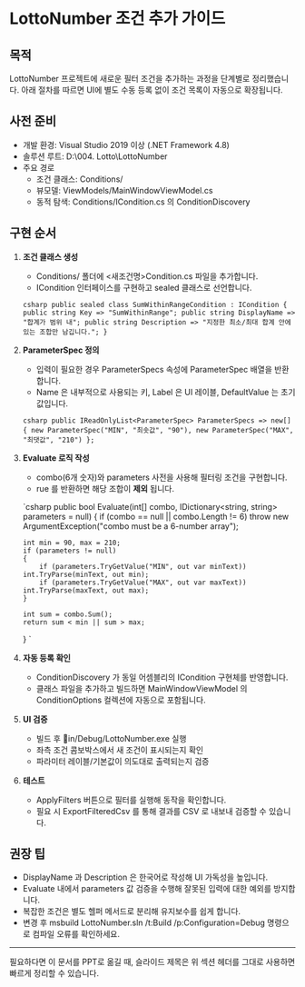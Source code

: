 ﻿# LottoNumber 조건 추가 가이드

## 목적
LottoNumber 프로젝트에 새로운 필터 조건을 추가하는 과정을 단계별로 정리했습니다. 아래 절차를 따르면 UI에 별도 수동 등록 없이 조건 목록이 자동으로 확장됩니다.

## 사전 준비
- 개발 환경: Visual Studio 2019 이상 (.NET Framework 4.8)
- 솔루션 루트: D:\004. Lotto\LottoNumber
- 주요 경로
  - 조건 클래스: Conditions/
  - 뷰모델: ViewModels/MainWindowViewModel.cs
  - 동적 탐색: Conditions/ICondition.cs 의 ConditionDiscovery

## 구현 순서
1. **조건 클래스 생성**
   - Conditions/ 폴더에 <새조건명>Condition.cs 파일을 추가합니다.
   - ICondition 인터페이스를 구현하고 sealed 클래스로 선언합니다.

   `csharp
   public sealed class SumWithinRangeCondition : ICondition
   {
       public string Key => "SumWithinRange";
       public string DisplayName => "합계가 범위 내";
       public string Description => "지정한 최소/최대 합계 안에 있는 조합만 남깁니다.";
   }
   `

2. **ParameterSpec 정의**
   - 입력이 필요한 경우 ParameterSpecs 속성에 ParameterSpec 배열을 반환합니다.
   - Name 은 내부적으로 사용되는 키, Label 은 UI 레이블, DefaultValue 는 초기값입니다.

   `csharp
   public IReadOnlyList<ParameterSpec> ParameterSpecs => new[]
   {
       new ParameterSpec("MIN", "최솟값", "90"),
       new ParameterSpec("MAX", "최댓값", "210")
   };
   `

3. **Evaluate 로직 작성**
   - combo(6개 숫자)와 parameters 사전을 사용해 필터링 조건을 구현합니다.
   - 	rue 를 반환하면 해당 조합이 **제외** 됩니다.

   `csharp
   public bool Evaluate(int[] combo, IDictionary<string, string> parameters = null)
   {
       if (combo == null || combo.Length != 6)
           throw new ArgumentException("combo must be a 6-number array");

       int min = 90, max = 210;
       if (parameters != null)
       {
           if (parameters.TryGetValue("MIN", out var minText)) int.TryParse(minText, out min);
           if (parameters.TryGetValue("MAX", out var maxText)) int.TryParse(maxText, out max);
       }

       int sum = combo.Sum();
       return sum < min || sum > max;
   }
   `

4. **자동 등록 확인**
   - ConditionDiscovery 가 동일 어셈블리의 ICondition 구현체를 반영합니다.
   - 클래스 파일을 추가하고 빌드하면 MainWindowViewModel 의 ConditionOptions 컬렉션에 자동으로 포함됩니다.

5. **UI 검증**
   - 빌드 후 in/Debug/LottoNumber.exe 실행
   - 좌측 조건 콤보박스에서 새 조건이 표시되는지 확인
   - 파라미터 레이블/기본값이 의도대로 출력되는지 검증

6. **테스트**
   - ApplyFilters 버튼으로 필터를 실행해 동작을 확인합니다.
   - 필요 시 ExportFilteredCsv 를 통해 결과를 CSV 로 내보내 검증할 수 있습니다.

## 권장 팁
- DisplayName 과 Description 은 한국어로 작성해 UI 가독성을 높입니다.
- Evaluate 내에서 parameters 값 검증을 수행해 잘못된 입력에 대한 예외를 방지합니다.
- 복잡한 조건은 별도 헬퍼 메서드로 분리해 유지보수를 쉽게 합니다.
- 변경 후 msbuild LottoNumber.sln /t:Build /p:Configuration=Debug 명령으로 컴파일 오류를 확인하세요.

---
필요하다면 이 문서를 PPT로 옮길 때, 슬라이드 제목은 위 섹션 헤더를 그대로 사용하면 빠르게 정리할 수 있습니다.
